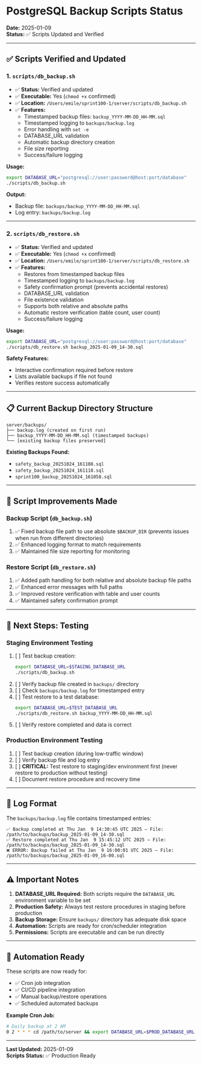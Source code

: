 # PostgreSQL Backup Scripts Status

**Date:** 2025-01-09  
**Status:** ✅ Scripts Updated and Verified

---

## ✅ Scripts Verified and Updated

### 1. `scripts/db_backup.sh`
- ✅ **Status:** Verified and updated
- ✅ **Executable:** Yes (`chmod +x` confirmed)
- ✅ **Location:** `/Users/emile/sprint100-1/server/scripts/db_backup.sh`
- ✅ **Features:**
  - Timestamped backup files: `backup_YYYY-MM-DD_HH-MM.sql`
  - Timestamped logging to `backups/backup.log`
  - Error handling with `set -e`
  - DATABASE_URL validation
  - Automatic backup directory creation
  - File size reporting
  - Success/failure logging

**Usage:**
```bash
export DATABASE_URL="postgresql://user:password@host:port/database"
./scripts/db_backup.sh
```

**Output:**
- Backup file: `backups/backup_YYYY-MM-DD_HH-MM.sql`
- Log entry: `backups/backup.log`

---

### 2. `scripts/db_restore.sh`
- ✅ **Status:** Verified and updated
- ✅ **Executable:** Yes (`chmod +x` confirmed)
- ✅ **Location:** `/Users/emile/sprint100-1/server/scripts/db_restore.sh`
- ✅ **Features:**
  - Restores from timestamped backup files
  - Timestamped logging to `backups/backup.log`
  - Safety confirmation prompt (prevents accidental restores)
  - DATABASE_URL validation
  - File existence validation
  - Supports both relative and absolute paths
  - Automatic restore verification (table count, user count)
  - Success/failure logging

**Usage:**
```bash
export DATABASE_URL="postgresql://user:password@host:port/database"
./scripts/db_restore.sh backup_2025-01-09_14-30.sql
```

**Safety Features:**
- Interactive confirmation required before restore
- Lists available backups if file not found
- Verifies restore success automatically

---

## 📋 Current Backup Directory Structure

```
server/backups/
├── backup.log (created on first run)
├── backup_YYYY-MM-DD_HH-MM.sql (timestamped backups)
└── [existing backup files preserved]
```

**Existing Backups Found:**
- `safety_backup_20251024_161108.sql`
- `safety_backup_20251024_161118.sql`
- `sprint100_backup_20251024_161058.sql`

---

## 🔧 Script Improvements Made

### Backup Script (`db_backup.sh`)
1. ✅ Fixed backup file path to use absolute `$BACKUP_DIR` (prevents issues when run from different directories)
2. ✅ Enhanced logging format to match requirements
3. ✅ Maintained file size reporting for monitoring

### Restore Script (`db_restore.sh`)
1. ✅ Added path handling for both relative and absolute backup file paths
2. ✅ Enhanced error messages with full paths
3. ✅ Improved restore verification with table and user counts
4. ✅ Maintained safety confirmation prompt

---

## 🧪 Next Steps: Testing

### Staging Environment Testing
1. [ ] Test backup creation:
   ```bash
   export DATABASE_URL=$STAGING_DATABASE_URL
   ./scripts/db_backup.sh
   ```
2. [ ] Verify backup file created in `backups/` directory
3. [ ] Check `backups/backup.log` for timestamped entry
4. [ ] Test restore to a test database:
   ```bash
   export DATABASE_URL=$TEST_DATABASE_URL
   ./scripts/db_restore.sh backup_YYYY-MM-DD_HH-MM.sql
   ```
5. [ ] Verify restore completed and data is correct

### Production Environment Testing
1. [ ] Test backup creation (during low-traffic window)
2. [ ] Verify backup file and log entry
3. [ ] **CRITICAL:** Test restore to staging/dev environment first (never restore to production without testing)
4. [ ] Document restore procedure and recovery time

---

## 📝 Log Format

The `backups/backup.log` file contains timestamped entries:

```
✅ Backup completed at Thu Jan  9 14:30:45 UTC 2025 — File: /path/to/backups/backup_2025-01-09_14-30.sql
✅ Restore completed at Thu Jan  9 15:45:12 UTC 2025 — File: /path/to/backups/backup_2025-01-09_14-30.sql
❌ ERROR: Backup failed at Thu Jan  9 16:00:01 UTC 2025 — File: /path/to/backups/backup_2025-01-09_16-00.sql
```

---

## ⚠️ Important Notes

1. **DATABASE_URL Required:** Both scripts require the `DATABASE_URL` environment variable to be set
2. **Production Safety:** Always test restore procedures in staging before production
3. **Backup Storage:** Ensure `backups/` directory has adequate disk space
4. **Automation:** Scripts are ready for cron/scheduler integration
5. **Permissions:** Scripts are executable and can be run directly

---

## 🚀 Automation Ready

These scripts are now ready for:
- ✅ Cron job integration
- ✅ CI/CD pipeline integration
- ✅ Manual backup/restore operations
- ✅ Scheduled automated backups

**Example Cron Job:**
```bash
# Daily backup at 2 AM
0 2 * * * cd /path/to/server && export DATABASE_URL=$PROD_DATABASE_URL && ./scripts/db_backup.sh
```

---

**Last Updated:** 2025-01-09  
**Scripts Status:** ✅ Production Ready

